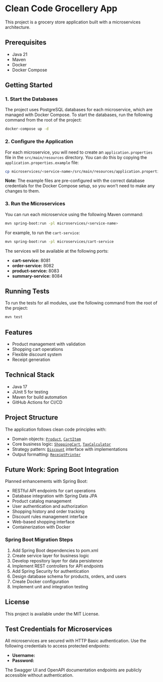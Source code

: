 # Clean Code Grocellery App

This project is a grocery store application built with a microservices architecture.

## Prerequisites

- Java 21
- Maven
- Docker
- Docker Compose

## Getting Started

### 1. Start the Databases

The project uses PostgreSQL databases for each microservice, which are managed with Docker Compose. To start the databases, run the following command from the root of the project:

```bash
docker-compose up -d
```

### 2. Configure the Application

For each microservice, you will need to create an `application.properties` file in the `src/main/resources` directory. You can do this by copying the `application.properties.example` file:

```bash
cp microservices/<service-name>/src/main/resources/application.properties.example microservices/<service-name>/src/main/resources/application.properties
```

**Note:** The example files are pre-configured with the correct database credentials for the Docker Compose setup, so you won't need to make any changes to them.

### 3. Run the Microservices

You can run each microservice using the following Maven command:

```bash
mvn spring-boot:run -pl microservices/<service-name>
```

For example, to run the `cart-service`:

```bash
mvn spring-boot:run -pl microservices/cart-service
```

The services will be available at the following ports:

- **cart-service:** 8081
- **order-service:** 8082
- **product-service:** 8083
- **summary-service:** 8084

## Running Tests

To run the tests for all modules, use the following command from the root of the project:

```bash
mvn test
```

## Features

- Product management with validation
- Shopping cart operations
- Flexible discount system
- Receipt generation

## Technical Stack

- Java 17
- JUnit 5 for testing
- Maven for build automation
- GitHub Actions for CI/CD

## Project Structure

The application follows clean code principles with:

- Domain objects: [`Product`](src/main/java/grocery/Product.java), [`CartItem`](src/main/java/grocery/CartItem.java)
- Core business logic: [`ShoppingCart`](src/main/java/grocery/ShoppingCart.java), [`TaxCalculator`](src/main/java/grocery/TaxCalculator.java)
- Strategy pattern: [`Discount`](src/main/java/grocery/Discount.java) interface with implementations
- Output formatting: [`ReceiptPrinter`](src/main/java/grocery/ReceiptPrinter.java)


## Future Work: Spring Boot Integration

Planned enhancements with Spring Boot:

- RESTful API endpoints for cart operations
- Database integration with Spring Data JPA
- Product catalog management
- User authentication and authorization
- Shopping history and order tracking
- Discount rules management interface
- Web-based shopping interface
- Containerization with Docker

### Spring Boot Migration Steps

1. Add Spring Boot dependencies to pom.xml
2. Create service layer for business logic
3. Develop repository layer for data persistence
4. Implement REST controllers for API endpoints
5. Add Spring Security for authentication
6. Design database schema for products, orders, and users
7. Create Docker configuration
8. Implement unit and integration testing

## License

This project is available under the MIT License.

## Test Credentials for Microservices

All microservices are secured with HTTP Basic authentication. Use the following credentials to access protected endpoints:

- **Username:**
- **Password:**

The Swagger UI and OpenAPI documentation endpoints are publicly accessible without authentication.
